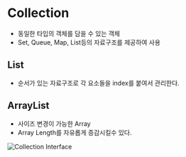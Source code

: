 Collection
============
+ 동일한 타입의 객체를 담을 수 있는 객체
+ Set, Queue, Map, List등의 자료구조를 제공하여 사용


List
-------------
+ 순서가 있는 자료구조로 각 요소들을 index를 붙여서 관리한다.


ArrayList
-------------
+ 사이즈 변경이 가능한 Array
+  Array Length를 자유롭게 증감시킬수 있다.


![Collection Interface](https://t1.daumcdn.net/cfile/tistory/2340784E54CF434E13)
